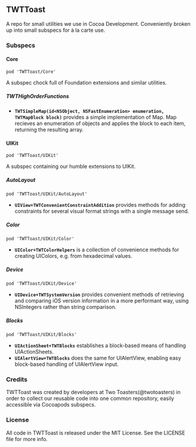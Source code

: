## TWTToast

A repo for small utilities we use in Cocoa Development. Conveniently broken up into small subspecs for à la carte use.

### Subspecs

#### Core

`pod 'TWTToast/Core'`

A subspec chock full of Foundation extensions and similar utilities.

##### TWTHighOrderFunctions

* **`TWTSimpleMap(id<NSObject, NSFastEnumeration> enumeration, TWTMapBlock block)`** provides a simple implementation of Map. Map recieves an enumeration of objects and applies the block to each item, returning the resulting array.

#### UIKit

`pod 'TWTToast/UIKit'`

A subspec containing our humble extensions to UIKit.

##### AutoLayout

`pod 'TWTToast/UIKit/AutoLayout'`

* **`UIView+TWTConvenientConstraintAddition`** provides methods for adding constraints for several visual format strings with a single message send.

##### Color

`pod 'TWTToast/UIKit/Color'`

* **`UIColor+TWTColorHelpers`** is a collection of convenience methods for creating UIColors, e.g. from hexadecimal values.

##### Device

`pod 'TWTToast/UIKit/Device'`

* **`UIDevice+TWTSystemVersion`** provides convenient methods of retrieving and comparing iOS version information in a more performant way, using NSIntegers rather than string comparison.

##### Blocks

`pod 'TWTToast/UIKit/Blocks'`

* **`UIActionSheet+TWTBlocks`** establishes a block-based means of handling UIActionSheets.
* **`UIAlertView+TWTBlocks`** does the same for UIAlertView, enabling easy block-based handling of UIAlertView input.

### Credits

TWTToast was created by developers at Two Toasters(@twotoasters) in order to collect our reusable code into one common repository, easily accessible via Cocoapods subspecs.

### License

All code in TWTToast is released under the MIT License. See the LICENSE file for more info.